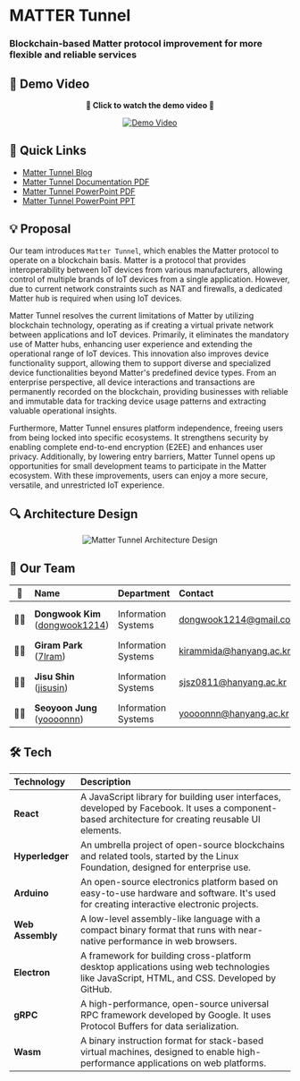 # MATTER Tunnel

### Blockchain-based Matter protocol improvement for more flexible and reliable services

## 🎥 Demo Video

<div align="center">

**🔽 Click to watch the demo video 🔽**

[![Demo Video](https://github.com/user-attachments/assets/f567cf25-6758-4c71-8298-30d3715ec25f)](https://youtu.be/oe0lZCAcnCs?feature=shared)

</div>

## 📑 Quick Links

- [Matter Tunnel Blog](https://youthful-droplet-e06.notion.site/Matter-Tunnel-1545a1fed2888030be63ff7a2616462c?pvs=4)
- [Matter Tunnel Documentation PDF](https://github.com/Winter-Zzzz/Documents/blob/d7074e281edaa190a78078e33c0782f647e3b8b8/Matter_Tunnel.pdf)
- [Matter Tunnel PowerPoint PDF](https://github.com/Winter-Zzzz/Documents/blob/main/MatterTunnel_ppt.pdf)
- [Matter Tunnel PowerPoint PPT](https://github.com/Winter-Zzzz/Documents/blob/main/MatterTunnel_ppt.pptx)

## 💡 Proposal

Our team introduces `Matter Tunnel`, which enables the Matter protocol to operate on a blockchain basis. Matter is a protocol that provides interoperability between IoT devices from various manufacturers, allowing control of multiple brands of IoT devices from a single application. However, due to current network constraints such as NAT and firewalls, a dedicated Matter hub is required when using IoT devices.

Matter Tunnel resolves the current limitations of Matter by utilizing blockchain technology, operating as if creating a virtual private network between applications and IoT devices. Primarily, it eliminates the mandatory use of Matter hubs, enhancing user experience and extending the operational range of IoT devices. This innovation also improves device functionality support, allowing them to support diverse and specialized device functionalities beyond Matter's predefined device types. From an enterprise perspective, all device interactions and transactions are permanently recorded on the blockchain, providing businesses with reliable and immutable data for tracking device usage patterns and extracting valuable operational insights.

Furthermore, Matter Tunnel ensures platform independence, freeing users from being locked into specific ecosystems. It strengthens security by enabling complete end-to-end encryption (E2EE) and enhances user privacy. Additionally, by lowering entry barriers, Matter Tunnel opens up opportunities for small development teams to participate in the Matter ecosystem. With these improvements, users can enjoy a more secure, versatile, and unrestricted IoT experience.

## 🔍 Architecture Design

<div align="center">

![Matter Tunnel Architecture Design](https://github.com/user-attachments/assets/a4f42afd-8f60-4e90-a02d-409d7cf201d5)

</div>

## 👥 Our Team

| 👤  | Name                                                               | Department          | Contact                 | Role                        |
| :-: | :----------------------------------------------------------------- | :------------------ | :---------------------- | :-------------------------- |
| 👨‍💻  | **Dongwook Kim** ([dongwook1214](https://github.com/dongwook1214)) | Information Systems | dongwook1214@gmail.com  | PM, Blockchain Developer    |
| 👩‍💻  | **Giram Park** ([7lram](https://github.com/7lram))                 | Information Systems | kirammida@hanyang.ac.kr | Embedded Developer          |
| 👩‍💻  | **Jisu Shin** ([jisusin](https://github.com/jisusin))              | Information Systems | sjsz0811@hanyang.ac.kr  | Design, Front-end Developer |
| 👩‍💻  | **Seoyoon Jung** ([yoooonnn](https://github.com/yoooonnn))         | Information Systems | yoooonnn@hanyang.ac.kr  | AI Developer                |

## 🛠️ Tech

| Technology       | Description                                                                                                                                         |
| :--------------- | :-------------------------------------------------------------------------------------------------------------------------------------------------- |
| **React**        | A JavaScript library for building user interfaces, developed by Facebook. It uses a component-based architecture for creating reusable UI elements. |
| **Hyperledger**  | An umbrella project of open-source blockchains and related tools, started by the Linux Foundation, designed for enterprise use.                     |
| **Arduino**      | An open-source electronics platform based on easy-to-use hardware and software. It's used for creating interactive electronic projects.             |
| **Web Assembly** | A low-level assembly-like language with a compact binary format that runs with near-native performance in web browsers.                             |
| **Electron**     | A framework for building cross-platform desktop applications using web technologies like JavaScript, HTML, and CSS. Developed by GitHub.            |
| **gRPC**         | A high-performance, open-source universal RPC framework developed by Google. It uses Protocol Buffers for data serialization.                       |
| **Wasm**         | A binary instruction format for stack-based virtual machines, designed to enable high-performance applications on web platforms.                    |
